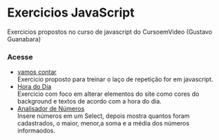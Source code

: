 # Exercicios JavaScript
Exercicios propostos no curso de javascript do CursoemVideo (Gustavo Guanabara)

### Acesse 
* [vamos contar](https://andrestanlley.github.io/exercicios-js/vamoscontar)<br>
Exercicio proposto para treinar o laço de repetição for em javascript.<br>
* [Hora do Dia](https://andrestanlley.github.io/exercicios-js/horadodia)<br>
Exercicio com foco em alterar elementos do site como cores do background e textos de acordo com a hora do dia.<br>
* [Analisador de Números](https://andrestanlley.github.io/exercicios-js/analisadordenumeros)<br>
Insere números em um Select, depois mostra quantos foram cadastrados, o maior, menor,a soma e a média dos números informaodos.
